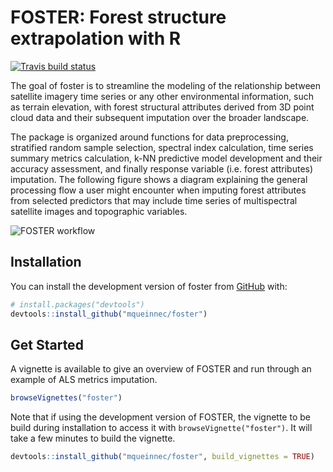 
<!-- README.md is generated from README.Rmd. Please edit that file -->

# FOSTER: Forest structure extrapolation with R

<!-- badges: start -->

[![Travis build
status](https://travis-ci.com/mqueinnec/foster.svg?branch=master)](https://travis-ci.com/mqueinnec/foster)
<!-- badges: end -->

The goal of foster is to streamline the modeling of the relationship
between satellite imagery time series or any other environmental
information, such as terrain elevation, with forest structural
attributes derived from 3D point cloud data and their subsequent
imputation over the broader landscape.

The package is organized around functions for data preprocessing,
stratified random sample selection, spectral index calculation, time
series summary metrics calculation, k-NN predictive model development
and their accuracy assessment, and finally response variable
(i.e. forest attributes) imputation. The following figure shows a
diagram explaining the general processing flow a user might encounter
when imputing forest attributes from selected predictors that may
include time series of multispectral satellite images and topographic
variables.

![FOSTER
workflow](https://raw.githubusercontent.com/mqueinnec/storage/main/FOSTER/FOSTER_workflow.png)

## Installation

You can install the development version of foster from
[GitHub](https://github.com/) with:

``` r
# install.packages("devtools")
devtools::install_github("mqueinnec/foster")
```

## Get Started

A vignette is available to give an overview of FOSTER and run through an
example of ALS metrics imputation.

``` r
browseVignettes("foster")
```

Note that if using the development version of FOSTER, the vignette to be
build during installation to access it with `browseVignette("foster")`.
It will take a few minutes to build the vignette.

``` r
devtools::install_github("mqueinnec/foster", build_vignettes = TRUE)
```
